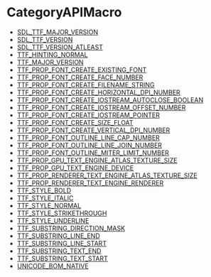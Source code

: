 # CategoryAPIMacro

<!-- END CATEGORY DOCUMENTATION -->

<!-- DO NOT HAND-EDIT CATEGORY LISTS, THEY ARE AUTOGENERATED AND WILL BE OVERWRITTEN, BASED ON TAGS IN INDIVIDUAL PAGE FOOTERS. EDIT THOSE INSTEAD. -->
<!-- BEGIN CATEGORY LIST -->
- [SDL_TTF_MAJOR_VERSION](SDL_TTF_MAJOR_VERSION)
- [SDL_TTF_VERSION](SDL_TTF_VERSION)
- [SDL_TTF_VERSION_ATLEAST](SDL_TTF_VERSION_ATLEAST)
- [TTF_HINTING_NORMAL](TTF_HINTING_NORMAL)
- [TTF_MAJOR_VERSION](TTF_MAJOR_VERSION)
- [TTF_PROP_FONT_CREATE_EXISTING_FONT](TTF_PROP_FONT_CREATE_EXISTING_FONT)
- [TTF_PROP_FONT_CREATE_FACE_NUMBER](TTF_PROP_FONT_CREATE_FACE_NUMBER)
- [TTF_PROP_FONT_CREATE_FILENAME_STRING](TTF_PROP_FONT_CREATE_FILENAME_STRING)
- [TTF_PROP_FONT_CREATE_HORIZONTAL_DPI_NUMBER](TTF_PROP_FONT_CREATE_HORIZONTAL_DPI_NUMBER)
- [TTF_PROP_FONT_CREATE_IOSTREAM_AUTOCLOSE_BOOLEAN](TTF_PROP_FONT_CREATE_IOSTREAM_AUTOCLOSE_BOOLEAN)
- [TTF_PROP_FONT_CREATE_IOSTREAM_OFFSET_NUMBER](TTF_PROP_FONT_CREATE_IOSTREAM_OFFSET_NUMBER)
- [TTF_PROP_FONT_CREATE_IOSTREAM_POINTER](TTF_PROP_FONT_CREATE_IOSTREAM_POINTER)
- [TTF_PROP_FONT_CREATE_SIZE_FLOAT](TTF_PROP_FONT_CREATE_SIZE_FLOAT)
- [TTF_PROP_FONT_CREATE_VERTICAL_DPI_NUMBER](TTF_PROP_FONT_CREATE_VERTICAL_DPI_NUMBER)
- [TTF_PROP_FONT_OUTLINE_LINE_CAP_NUMBER](TTF_PROP_FONT_OUTLINE_LINE_CAP_NUMBER)
- [TTF_PROP_FONT_OUTLINE_LINE_JOIN_NUMBER](TTF_PROP_FONT_OUTLINE_LINE_JOIN_NUMBER)
- [TTF_PROP_FONT_OUTLINE_MITER_LIMIT_NUMBER](TTF_PROP_FONT_OUTLINE_MITER_LIMIT_NUMBER)
- [TTF_PROP_GPU_TEXT_ENGINE_ATLAS_TEXTURE_SIZE](TTF_PROP_GPU_TEXT_ENGINE_ATLAS_TEXTURE_SIZE)
- [TTF_PROP_GPU_TEXT_ENGINE_DEVICE](TTF_PROP_GPU_TEXT_ENGINE_DEVICE)
- [TTF_PROP_RENDERER_TEXT_ENGINE_ATLAS_TEXTURE_SIZE](TTF_PROP_RENDERER_TEXT_ENGINE_ATLAS_TEXTURE_SIZE)
- [TTF_PROP_RENDERER_TEXT_ENGINE_RENDERER](TTF_PROP_RENDERER_TEXT_ENGINE_RENDERER)
- [TTF_STYLE_BOLD](TTF_STYLE_BOLD)
- [TTF_STYLE_ITALIC](TTF_STYLE_ITALIC)
- [TTF_STYLE_NORMAL](TTF_STYLE_NORMAL)
- [TTF_STYLE_STRIKETHROUGH](TTF_STYLE_STRIKETHROUGH)
- [TTF_STYLE_UNDERLINE](TTF_STYLE_UNDERLINE)
- [TTF_SUBSTRING_DIRECTION_MASK](TTF_SUBSTRING_DIRECTION_MASK)
- [TTF_SUBSTRING_LINE_END](TTF_SUBSTRING_LINE_END)
- [TTF_SUBSTRING_LINE_START](TTF_SUBSTRING_LINE_START)
- [TTF_SUBSTRING_TEXT_END](TTF_SUBSTRING_TEXT_END)
- [TTF_SUBSTRING_TEXT_START](TTF_SUBSTRING_TEXT_START)
- [UNICODE_BOM_NATIVE](UNICODE_BOM_NATIVE)
<!-- END CATEGORY LIST -->


